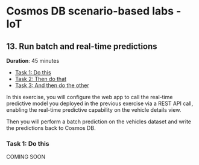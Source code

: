 # Cosmos DB scenario-based labs - IoT

## 13. Run batch and real-time predictions

**Duration**: 45 minutes

<!-- TOC -->
- [Task 1: Do this](#task-1-do-this)
- [Task 2: Then do that](#task-2-then0-do-that)
- [Task 3: And then do the other](#task-3-and-then-do-the-other)
<!-- /TOC -->

In this exercise, you will configure the web app to call the real-time predictive model you deployed in the previous exercise via a REST API call, enabling the real-time predictive capability on the vehicle details view.

Then you will perform a batch prediction on the vehicles dataset and write the predictions back to Cosmos DB.

### Task 1: Do this

COMING SOON